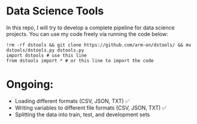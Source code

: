 # Data Science Tools
In this repo, I will try to develop a complete pipeline for data science projects. You can use my code freely via running the code below:

```
!rm -rf dstools && git clone https://github.com/arm-on/dstools/ && mv dstools/dstools.py dstools.py
import dstools # use this line 
from dstools import * # or this line to import the code
```

# Ongoing:
- Loading different formats (CSV, JSON, TXT) :white_check_mark:
- Writing variables to different file formats (CSV, JSON, TXT) :white_check_mark:
- Splitting the data into train, test, and development sets
